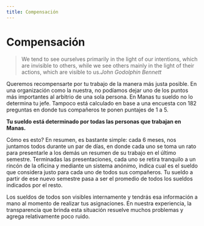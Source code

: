 ```yaml
---
title: Compensación
---
```

# Compensación

> We tend to see ourselves primarily in the light of our intentions, which are invisible to others, while we see others mainly in the light of their actions, which are visible to us.<cite>John Godolphin Bennett</cite>

Queremos recompensarte por tu trabajo de la manera más justa posible. En una organización como la nuestra, no podíamos dejar uno de los puntos más importantes al arbitrio de una sola persona. En Manas tu sueldo no lo determina tu jefe. Tampoco está calculado en base a una encuesta con 182 preguntas en donde tus compañeros te ponen puntajes de 1 a 5.

**Tu sueldo está determinado por todas las personas que trabajan en Manas.**

Cómo es esto? En resumen, es bastante simple: cada 6 meses, nos juntamos todos durante un par de días, en donde cada uno se toma un rato para presentarle a los demás un resumen de su trabajo en el último semestre. Terminadas las presentaciones, cada uno se retira tranquilo a un rincón de la oficina y mediante un sistema anónimo, indica cual es el sueldo que considera justo para cada uno de todos sus compañeros. Tu sueldo a partir de ese nuevo semestre pasa a ser el promedio de todos los sueldos indicados por el resto.

Los sueldos de todos son visibles internamente y tendrás esa información a mano al momento de realizar tus asignaciones. En nuestra experiencia, la transparencia que brinda esta situación resuelve muchos problemas y agrega relativamente poco ruido.
